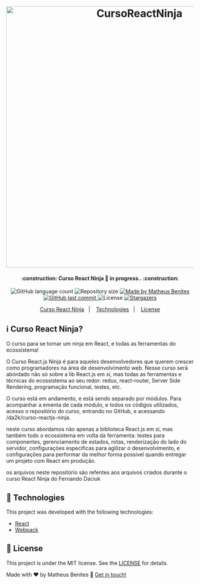 <h1 align="center">
    <img alt="CursoReactNinja" title="CursoReactNinja" src="https://blog.da2k.com.br/uploads/2016/05/curso-reactjs-ninja.png" width="700px" />
</h1>


<h4 align="center"> 
	:construction: Curso React Ninja 🚀 in progress.. :construction:
</h4>
<p align="center">
  <img alt="GitHub language count" src="https://img.shields.io/github/languages/count/benits/Curso-ReactNinja?color=%2304D361">

  <img alt="Repository size" src="https://img.shields.io/github/repo-size/benits/Curso-ReactNinja">
	
  <a href="https://www.linkedin.com/in/benites-amorim/">
    <img alt="Made by Matheus Benites" src="https://img.shields.io/badge/made%20by-MatheusBenites-%2304D361">
  </a>

  <a href="https://github.com/benits/Curso-ReactNinja/commits/master">
    <img alt="GitHub last commit" src="https://img.shields.io/github/last-commit/benits/Curso-ReactNinja">
  </a>

  <img alt="License" src="https://img.shields.io/badge/license-MIT-brightgreen">
   <a href="https://github.com/benits/Curso-ReactNinja/stargazers">
    <img alt="Stargazers" src="https://img.shields.io/github/stars/benits/Curso-ReactNinja?style=social">
  </a>
</p>

<p align="center">
  <a href="#-reactninja">Curso React Ninja</a>&nbsp;&nbsp;&nbsp;|&nbsp;&nbsp;&nbsp;
  <a href="#rocket-Technologies">Technologies</a>&nbsp;&nbsp;&nbsp;|&nbsp;&nbsp;&nbsp;
  <a href="#memo-license">License</a>
</p>

## :information_source: Curso React Ninja?
O curso para se tornar um ninja em React, e todas as ferramentas do ecossistema!

O Curso React.js Ninja é para aqueles desenvolvedores que querem crescer como programadores na área de desenvolvimento web. Nesse curso será abordado não só sobre a lib React.js em si, mas todas as ferramentas e técnicas do ecossistema ao seu redor: redux, react-router, Server Side Rendering, programação funcional, testes, etc.

O curso está em andamento, e está sendo separado por módulos. Para acompanhar a ementa de cada módulo, e todos os códigos utilizados, acesso o repositório do curso, entrando no GitHub, e acessando /da2k/curso-reactjs-ninja.

neste curso abordamos não apenas a biblioteca React.js em si, mas também todo o ecossistema em volta da ferramenta: testes para componentes, gerenciamento de estados, rotas, renderização do lado do servidor, configurações específicas para agilizar o desenvolvimento, e configurações para performar da melhor forma possível quando entregar um projeto com React em produção.

os arquivos neste repositório são refentes aos arquivos criados durante o curso React Ninja do Fernando Daciuk


## :rocket: Technologies

This project was developed with the following technologies:

- [React][reactjs]
- [Webpack](https://webpack.js.org/)


## :memo: License

This project is under the MIT license. See the [LICENSE](https://github.com/benits/Curso-ReactNinja/blob/master/LICENSE) for details.


Made with ♥ by Matheus Benites :wave: [Get in touch!](https://www.linkedin.com/in/benites-amorim/)

[nodejs]: https://nodejs.org/
[git]: https://git-scm.com
[gatsbyjs]: https://www.gatsbyjs.org/
[gatsby-cli]: https://www.gatsbyjs.org/docs/quick-start/
[typescript]: https://www.typescriptlang.org/
[expo]: https://expo.io/
[reactjs]: https://reactjs.org
[rn]: https://facebook.github.io/react-native/
[yarn]: https://yarnpkg.com/
[vs]: https://code.visualstudio.com/
[vceditconfig]: https://marketplace.visualstudio.com/items?itemName=EditorConfig.EditorConfig
[vceslint]: https://marketplace.visualstudio.com/items?itemName=dbaeumer.vscode-eslint
[prettier]: https://marketplace.visualstudio.com/items?itemName=esbenp.prettier-vscode
[marckdown]: https://www.markdownguide.org/basic-syntax/
